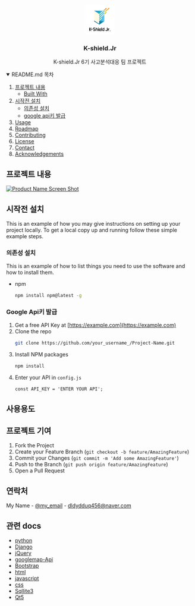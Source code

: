 
<!-- PROJECT LOGO -->
<br />
<p align="center">
  <a href="http://kshieldjr.org/">
    <img src="images/logo.PNG" alt="Logo" width="80" height="80">
  </a>

  <h3 align="center">K-shield.Jr</h3>

  <p align="center">
    K-shield.Jr 6기 사고분석대응 팀 프로젝트
    <br />
</p>


<!-- TABLE OF CONTENTS -->
<details open="open">
  <summary>README.md 목차</summary>
  <ol>
    <li>
      <a href="#about-the-project">프로젝트 내용</a>
      <ul>
        <li><a href="#built-with">Built With</a></li>
      </ul>
    </li>
    <li>
      <a href="#getting-started">시작전 설치</a>
      <ul>
        <li><a href="#prerequisites">의존성 설치</a></li>
        <li><a href="#installation">google api키 발급</a></li>
      </ul>
    </li>
    <li><a href="#usage">Usage</a></li>
    <li><a href="#roadmap">Roadmap</a></li>
    <li><a href="#contributing">Contributing</a></li>
    <li><a href="#license">License</a></li>
    <li><a href="#contact">Contact</a></li>
    <li><a href="#acknowledgements">Acknowledgements</a></li>
  </ol>
</details>



<!-- ABOUT THE PROJECT -->
## 프로젝트 내용

[![Product Name Screen Shot][product-screenshot]](https://example.com)





<!-- GETTING STARTED -->
## 시작전 설치

This is an example of how you may give instructions on setting up your project locally.
To get a local copy up and running follow these simple example steps.

### 의존성 설치

This is an example of how to list things you need to use the software and how to install them.
* npm
  ```sh
  npm install npm@latest -g
  ```

### Google Api키 발급

1. Get a free API Key at [https://example.com](https://example.com)
2. Clone the repo
   ```sh
   git clone https://github.com/your_username_/Project-Name.git
   ```
3. Install NPM packages
   ```sh
   npm install
   ```
4. Enter your API in `config.js`
   ```JS
   const API_KEY = 'ENTER YOUR API';
   ```



<!-- USAGE EXAMPLES -->
## 사용용도




<!-- 프로젝트 기여 -->
## 프로젝트 기여


1. Fork the Project
2. Create your Feature Branch (`git checkout -b feature/AmazingFeature`)
3. Commit your Changes (`git commit -m 'Add some AmazingFeature'`)
4. Push to the Branch (`git push origin feature/AmazingFeature`)
5. Open a Pull Request



<!-- 연락처 -->
## 연락처

My Name - [@my_email](https://dldydduq456.com/your_username) - dldydduq456@naver.com


<!-- docs -->
## 관련 docs
* [python](https://docs.python.org/3/)
* [Django](https://docs.djangoproject.com/ko/3.2/intro/)
* [jQuery](https://api.jquery.com/)
* [googlemap-Api](https://developers.google.com/maps/documentation/javascript/overview)
* [Bootstrap](https://getbootstrap.com/docs/4.1/getting-started/introduction/)
* [html](https://developer.mozilla.org/ko/docs/Web/API/HTMLDocument)
* [javascript](https://developer.mozilla.org/ko/docs/Web/JavaScript)
* [css](https://developer.mozilla.org/ko/docs/Web/CSS)
* [Sqllite3](https://docs.python.org/3/library/sqlite3.html)
* [Qt5](https://doc.qt.io/qtforpython/)






<!-- MARKDOWN LINKS & IMAGES -->
<!-- https://www.markdownguide.org/basic-syntax/#reference-style-links -->
[contributors-shield]: https://img.shields.io/github/contributors/othneildrew/Best-README-Template.svg?style=for-the-badge
[contributors-url]: https://github.com/othneildrew/Best-README-Template/graphs/contributors
[forks-shield]: https://img.shields.io/github/forks/othneildrew/Best-README-Template.svg?style=for-the-badge
[forks-url]: https://github.com/othneildrew/Best-README-Template/network/members
[stars-shield]: https://img.shields.io/github/stars/othneildrew/Best-README-Template.svg?style=for-the-badge
[stars-url]: https://github.com/othneildrew/Best-README-Template/stargazers
[issues-shield]: https://img.shields.io/github/issues/othneildrew/Best-README-Template.svg?style=for-the-badge
[issues-url]: https://github.com/othneildrew/Best-README-Template/issues
[license-shield]: https://img.shields.io/github/license/othneildrew/Best-README-Template.svg?style=for-the-badge
[license-url]: https://github.com/othneildrew/Best-README-Template/blob/master/LICENSE.txt
[linkedin-shield]: https://img.shields.io/badge/-LinkedIn-black.svg?style=for-the-badge&logo=linkedin&colorB=555
[linkedin-url]: https://linkedin.com/in/othneildrew
[product-screenshot]: images/screenshot.png
